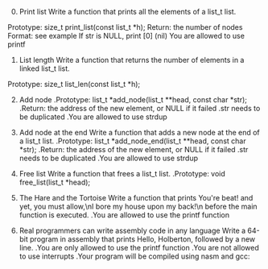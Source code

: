 0. Print list
Write a function that prints all the elements of a list_t list.

Prototype: size_t print_list(const list_t *h);
Return: the number of nodes
Format: see example
If str is NULL, print [0] (nil)
You are allowed to use printf

1. List length
Write a function that returns the number of elements in a linked list_t list.

Prototype: size_t list_len(const list_t *h);

2. Add node
  .Prototype: list_t *add_node(list_t **head, const char *str);
  .Return: the address of the new element, or NULL if it failed
  .str needs to be duplicated
  .You are allowed to use strdup

3. Add node at the end
Write a function that adds a new node at the end of a list_t list.
      .Prototype: list_t *add_node_end(list_t **head, const char *str);
      .Return: the address of the new element, or NULL if it failed
      .str needs to be duplicated
      .You are allowed to use strdup

4. Free list
Write a function that frees a list_t list.
      .Prototype: void free_list(list_t *head);

5. The Hare and the Tortoise
Write a function that prints You're beat! and yet, you must allow,\nI bore my house upon my back!\n before the main function is executed.
      .You are allowed to use the printf function

6. Real programmers can write assembly code in any language
Write a 64-bit program in assembly that prints Hello, Holberton, followed by a new line.
      .You are only allowed to use the printf function
      .You are not allowed to use interrupts
      .Your program will be compiled using nasm and gcc:
